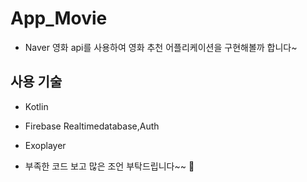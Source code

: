 # App_Movie
* Naver 영화 api를 사용하여 영화 추천 어플리케이션을 구현해볼까 합니다~

## 사용 기술

* Kotlin

* Firebase Realtimedatabase,Auth

* Exoplayer

* 부족한 코드 보고 많은 조언 부탁드립니다~~ :tada:
